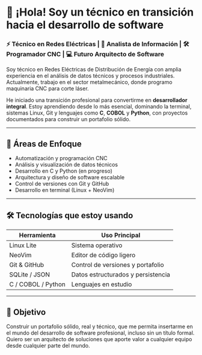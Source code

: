 # 👋 ¡Hola! Soy un técnico en transición hacia el desarrollo de software

### ⚡ Técnico en Redes Eléctricas | 🧠 Analista de Información | 🛠️ Programador CNC | 💻 Futuro Arquitecto de Software

Soy técnico en Redes Eléctricas de Distribución de Energía con amplia experiencia en el análisis de datos técnicos y procesos industriales. Actualmente, trabajo en el sector metalmecánico, donde programo maquinaria CNC para corte láser.

He iniciado una transición profesional para convertirme en **desarrollador integral**. Estoy aprendiendo desde lo más esencial, dominando la terminal, sistemas Linux, Git y lenguajes como **C**, **COBOL** y **Python**, con proyectos documentados para construir un portafolio sólido.

---

## 🧠 Áreas de Enfoque

- Automatización y programación CNC
- Análisis y visualización de datos técnicos
- Desarrollo en C y Python (en progreso)
- Arquitectura y diseño de software escalable
- Control de versiones con Git y GitHub
- Desarrollo en terminal (Linux + NeoVim)

---

## 🛠️ Tecnologías que estoy usando

| Herramienta     | Uso Principal                         |
|------------------|----------------------------------------|
| Linux Lite       | Sistema operativo                     |
| NeoVim           | Editor de código ligero               |
| Git & GitHub     | Control de versiones y portafolio     |
| SQLite / JSON    | Datos estructurados y persistencia    |
| C / COBOL / Python | Lenguajes en estudio               |

---

## 🚀 Objetivo

Construir un portafolio sólido, real y técnico, que me permita insertarme en el mundo del desarrollo de software profesional, incluso sin un título formal. Quiero ser un arquitecto de soluciones que aporte valor a cualquier equipo desde cualquier parte del mundo.
